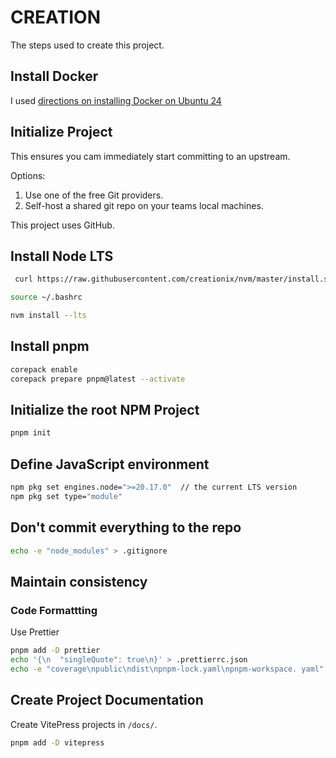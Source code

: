 # CREATION

The steps used to create this project.

## Install Docker

I used [directions on installing Docker on Ubuntu 24](https://linuxiac.com/how-to-install-docker-on-ubuntu-24-04-lts/)

## Initialize Project

This ensures you cam immediately start committing to an upstream.

Options: 

1. Use one of the free Git providers. 
2. Self-host a shared git repo on your teams local machines.

This project uses GitHub.

## Install Node LTS

```sh
 curl https://raw.githubusercontent.com/creationix/nvm/master/install.sh | bash
```

```sh
source ~/.bashrc
```

```sh
nvm install --lts
```

## Install pnpm

```sh
corepack enable
corepack prepare pnpm@latest --activate
```

## Initialize the root NPM Project

```sh
pnpm init
```

## Define JavaScript environment

```sh
npm pkg set engines.node=">=20.17.0"  // the current LTS version
npm pkg set type="module"
```

## Don't commit everything to the repo

```sh
echo -e "node_modules" > .gitignore
```

## Maintain consistency

### Code Formattting

Use Prettier

```sh
pnpm add -D prettier
echo '{\n  "singleQuote": true\n}' > .prettierrc.json
echo -e "coverage\npublic\ndist\npnpm-lock.yaml\npnpm-workspace. yaml" > .prettierignore
```

## Create Project Documentation

Create VitePress projects in `/docs/`.

```sh
pnpm add -D vitepress
```




